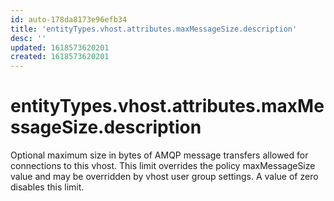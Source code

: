 ```yaml
---
id: auto-178da8173e96efb34
title: 'entityTypes.vhost.attributes.maxMessageSize.description'
desc: ''
updated: 1618573620201
created: 1618573620201
---
```

# entityTypes.vhost.attributes.maxMessageSize.description

Optional maximum size in bytes of AMQP message transfers allowed for connections to this vhost. This limit overrides the policy maxMessageSize value and may be overridden by vhost user group settings. A value of zero disables this limit.